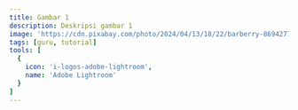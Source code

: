 ```yaml
---
title: Gambar 1
description: Deskripsi gambar 1
image: 'https://cdn.pixabay.com/photo/2024/04/13/18/22/barberry-8694277_1280.jpg'
tags: [guru, tutorial]
tools: [
  {
    icon: 'i-logos-adobe-lightroom',
    name: 'Adobe Lightroom'
  }
]
---
```

